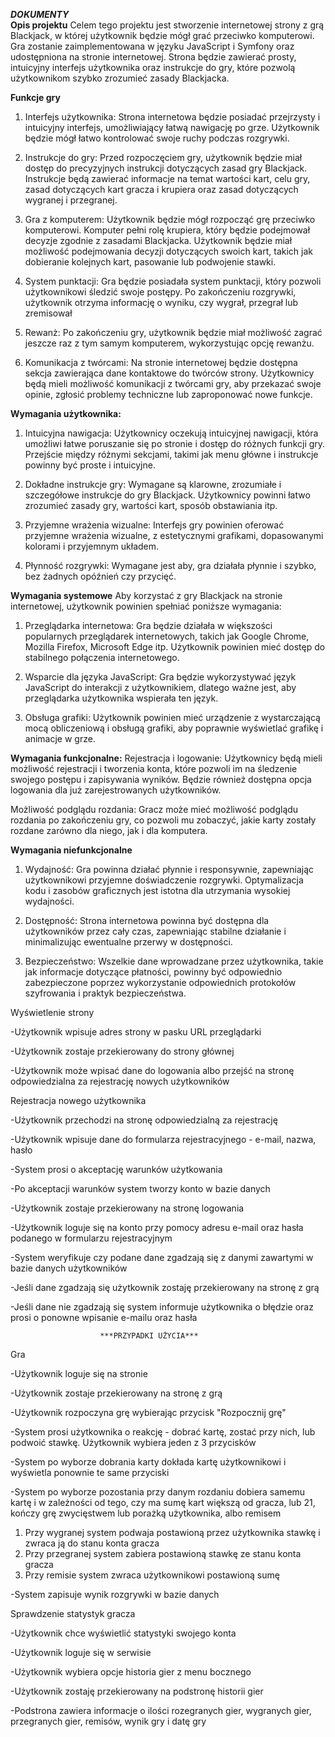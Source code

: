 *****DOKUMENTY***** <br>
**Opis projektu**
Celem tego projektu jest stworzenie internetowej strony z grą Blackjack, w której użytkownik będzie mógł grać przeciwko komputerowi. 
Gra zostanie zaimplementowana w języku JavaScript i Symfony oraz udostępniona na stronie internetowej. 
Strona będzie zawierać prosty, intuicyjny interfejs użytkownika oraz instrukcje do gry, które pozwolą użytkownikom szybko zrozumieć zasady Blackjacka.



**Funkcje gry**
1. Interfejs użytkownika: Strona internetowa będzie posiadać przejrzysty i intuicyjny interfejs, umożliwiający łatwą nawigację po grze. 
Użytkownik będzie mógł łatwo kontrolować swoje ruchy podczas rozgrywki.

2. Instrukcje do gry: Przed rozpoczęciem gry, użytkownik będzie miał dostęp do precyzyjnych instrukcji dotyczących zasad gry Blackjack. 
Instrukcje będą zawierać informacje na temat wartości kart, celu gry, zasad dotyczących kart gracza i krupiera oraz zasad dotyczących wygranej i przegranej.

3. Gra z komputerem: Użytkownik będzie mógł rozpocząć grę przeciwko komputerowi. 
Komputer pełni rolę krupiera, który będzie podejmował decyzje zgodnie z zasadami Blackjacka. 
Użytkownik będzie miał możliwość podejmowania decyzji dotyczących swoich kart, takich jak dobieranie kolejnych kart, pasowanie lub podwojenie stawki.

4. System punktacji: Gra będzie posiadała system punktacji, który pozwoli użytkownikowi śledzić swoje postępy. 
Po zakończeniu rozgrywki, użytkownik otrzyma informację o wyniku, czy wygrał, przegrał lub zremisował

5. Rewanż: Po zakończeniu gry, użytkownik będzie miał możliwość zagrać jeszcze raz z tym samym komputerem, wykorzystując opcję rewanżu.

6. Komunikacja z twórcami: Na stronie internetowej będzie dostępna sekcja zawierająca dane kontaktowe do twórców strony. 
Użytkownicy będą mieli możliwość komunikacji z twórcami gry, aby przekazać swoje opinie, zgłosić problemy techniczne lub zaproponować nowe funkcje.



**Wymagania użytkownika:**
1. Intuicyjna nawigacja: Użytkownicy oczekują intuicyjnej nawigacji, która umożliwi łatwe poruszanie się po stronie i dostęp do różnych funkcji gry. 
Przejście między różnymi sekcjami, takimi jak menu główne i instrukcje powinny być proste i intuicyjne.

2. Dokładne instrukcje gry: Wymagane są klarowne, zrozumiałe i szczegółowe instrukcje do gry Blackjack. 
Użytkownicy powinni łatwo zrozumieć zasady gry, wartości kart, sposób obstawiania itp.

3. Przyjemne wrażenia wizualne: Interfejs gry powinien oferować przyjemne wrażenia wizualne, z estetycznymi grafikami, dopasowanymi kolorami i przyjemnym układem. 

4. Płynność rozgrywki: Wymagane jest aby, gra działała płynnie i szybko, bez żadnych opóźnień czy przycięć.



**Wymagania systemowe**
Aby korzystać z gry Blackjack na stronie internetowej, użytkownik powinien spełniać poniższe wymagania:

1. Przeglądarka internetowa: Gra będzie działała w większości popularnych przeglądarek internetowych, takich jak Google Chrome, Mozilla Firefox, Microsoft Edge itp. 
Użytkownik powinien mieć dostęp do stabilnego połączenia internetowego.

2. Wsparcie dla języka JavaScript: Gra będzie wykorzystywać język JavaScript do interakcji z użytkownikiem, dlatego ważne jest, aby przeglądarka użytkownika wspierała ten język.

3. Obsługa grafiki: Użytkownik powinien mieć urządzenie z wystarczającą mocą obliczeniową i obsługą grafiki, aby poprawnie wyświetlać grafikę i animacje w grze.



**Wymagania  funkcjonalne:**
Rejestracja i logowanie: Użytkownicy będą mieli możliwość rejestracji i tworzenia konta, które pozwoli im na śledzenie swojego postępu i zapisywania wyników. 
Będzie również dostępna opcja logowania dla już zarejestrowanych użytkowników.

Możliwość podglądu rozdania: Gracz może mieć możliwość podglądu rozdania po zakończeniu gry, co pozwoli mu zobaczyć, jakie karty zostały rozdane zarówno dla niego, jak i dla komputera.



**Wymagania niefunkcjonalne**
1. Wydajność: Gra powinna działać płynnie i responsywnie, zapewniając użytkownikowi przyjemne doświadczenie rozgrywki. 
Optymalizacja kodu i zasobów graficznych jest istotna dla utrzymania wysokiej wydajności.

2. Dostępność: Strona internetowa powinna być dostępna dla użytkowników przez cały czas, zapewniając stabilne działanie i minimalizując ewentualne przerwy w dostępności.

3. Bezpieczeństwo: Wszelkie dane wprowadzane przez użytkownika, takie jak informacje dotyczące płatności, powinny być odpowiednio zabezpieczone poprzez wykorzystanie odpowiednich protokołów szyfrowania i praktyk bezpieczeństwa.

Wyświetlenie strony

-Użytkownik wpisuje adres strony w pasku URL przeglądarki 

-Użytkownik zostaje przekierowany do strony głównej

-Użytkownik może wpisać dane do logowania albo przejść na stronę odpowiedzialna za rejestrację nowych użytkowników


Rejestracja nowego użytkownika

-Użytkownik przechodzi na stronę odpowiedzialną za rejestrację

-Użytkownik wpisuje dane do formularza rejestracyjnego - e-mail, nazwa, hasło

-System prosi o akceptację warunków użytkowania

-Po akceptacji warunków system tworzy konto w bazie danych

-Użytkownik zostaje przekierowany na stronę logowania

-Użytkownik loguje się na konto przy pomocy adresu e-mail oraz hasła podanego w formularzu rejestracyjnym

-System weryfikuje czy podane dane zgadzają się z danymi zawartymi w bazie danych użytkowników

-Jeśli dane zgadzają się użytkownik zostaję przekierowany na stronę z grą

-Jeśli dane nie zgadzają się system informuje użytkownika o błędzie oraz prosi o ponowne wpisanie e-mailu oraz hasła

                        ***PRZYPADKI UŻYCIA***

Gra

-Użytkownik loguje się na stronie

-Użytkownik zostaje przekierowany na stronę z grą

-Użytkownik rozpoczyna grę wybierając przycisk "Rozpocznij grę"

-System prosi użytkownika o reakcję - dobrać kartę, zostać przy nich, lub podwoić stawkę. Użytkownik wybiera jeden z 3 przycisków

-System po wyborze dobrania karty dokłada kartę użytkownikowi i wyświetla ponownie te same przyciski

-System po wyborze pozostania przy danym rozdaniu dobiera samemu kartę i w zależności od tego, czy ma sumę kart większą od gracza, lub 21, kończy grę zwycięstwem lub porażką użytkownika, albo remisem

   1. Przy wygranej system podwaja postawioną przez użytkownika stawkę i zwraca ją do stanu konta gracza
   2. Przy przegranej system zabiera postawioną stawkę ze stanu konta gracza
   3. Przy remisie system zwraca użytkownikowi postawioną sumę

-System zapisuje wynik rozgrywki w bazie danych 



Sprawdzenie statystyk gracza

-Użytkownik chce wyświetlić statystyki swojego konta

-Użytkownik loguje się w serwisie

-Użytkownik wybiera opcje historia gier z menu bocznego
            
-Użytkownik zostaję przekierowany na podstronę historii gier 

-Podstrona zawiera informacje o ilości rozegranych gier, wygranych gier, przegranych gier, remisów, wynik gry i datę gry
